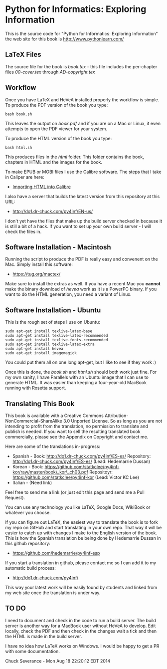 Python for Informatics: Exploring Information
=============================================

This is the source code for "Python for Informatics: Exploring Information"
the web site for this book is http://www.pythonlearn.com/

LaTeX Files
-----------

The source file for the book is *book.tex* - this file includes the 
per-chapter files *00-cover.tex* through *AD-copyright.tex*

Workflow
--------

Once you have LaTeX and HeVeA installed properly the workflow is simple. 
To produce the PDF version of the book you type:

    bash book.sh

This leaves the output on *book.pdf* and if you are on a Mac or Linux, it
even attempts to open the PDF viewer for your system.

To produce the HTML version of the book you type:

    bash html.sh

This produces files in the *html* folder.  This folder contains the book, chapters in
HTML and the images for the book.  

To make EPUB or MOBI files I use the Calibre software.  The steps that I take in Caliper
are here:

* [Importing HTML into Calibre](CALIBRE.md)

I also have a server that builds the latest version from this repository at this URL:

* http://do1.dr-chuck.com/py4inf/EN-us/

I don't yet have the files that make up the build server checked in because it is 
still a bit of a hack.  If you want to set up your own build server - I will check
the files in.

Software Installation - Macintosh
---------------------------------

Running the script to produce the PDF is really easy and convenent on the Mac.  Simply
install this software:

* https://tug.org/mactex/

Make sure to install the extras as well.   If you have a recent Mac you **cannot** make
the binary download of *hevea* work as it is a PowerPC binary.  If you want to do the HTML
generation, you need a variant of Linux.

Software Installation - Ubuntu
------------------------------

This is the rough set of steps I use on Ubuntu:

    sudo apt-get install texlive-latex-base
    sudo apt-get install texlive-latex-recommended
    sudo apt-get install texlive-fonts-recommended 
    sudo apt-get install texlive-latex-extra
    sudo apt-get install hevea
    sudo apt-get install imagemagick

You could put them all on one long apt-get, but I like to see if they work :)

Once this is done, the *book.sh* and *html.sh* should both work just fine.  For
my own sanity, I have Parallels with an Ubuntu image that I can use to generate
HTML.  It was easier than keeping a four-year-old MacBook running with Rosetta
support.

Translating This Book
---------------------

This book is available with a 
Creative Commons
Attribution-NonCommercial-ShareAlike 3.0 Unported License.  So as long as you
are not intending to profit from the translation, no permission to translate
and publish is needed.  If you want to sell the resulting translated book 
commercially, please see the Appendix on Copyright and contact me.

Here are some of the translations in-progress:

* Spanish - Book: http://do1.dr-chuck.com/py4inf/ES-es/  Repository: http://do1.dr-chuck.com/py4inf/ES-es/ (Lead: Hedemarrie Dussan)
* Korean - Book: https://github.com/statkclee/py4inf-kor/raw/master/book\_kor\_ch03.pdf Repositoyr: https://github.com/statkclee/py4inf-kor (Lead: Victor KC Lee)
* Italian - (Need link)

Feel free to send me a link (or just edit this page and send me a Pull Request).

You can use any technology you like LaTeX, Google Docs, WikiBook or whatever you choose.

If you can figure out LaTeX, the easiest way to translate the book is to fork
my repo on GitHub and start translating in your own repo.  That way it will be easier
to catch up with changes I make to the English version of the book.  This is how 
the Spanish translation be being done by Hedemarrie Dussan in this github repository:

* https://github.com/hedemarrie/py4inf-esp

If you start a translation in github, please contact me so I can add it to my automatic 
build process:

* http://do1.dr-chuck.com/py4inf/

This way your latest work will be easily found by students and linked from my web site
once the translation is under way.

TO DO
-----

I need to document and check in the code to run a build server.  The build server
is another way for a MacBook user without HeVeA to develop.  Edit locally, check 
the PDF and then check in the changes wait a tick and then the HTML is made in 
the build server.

I have no idea how LaTeX works on Windows.  I would be happy to get a PR
with some documentation.

Chuck Severance - 
Mon Aug 18 22:20:12 EDT 2014





